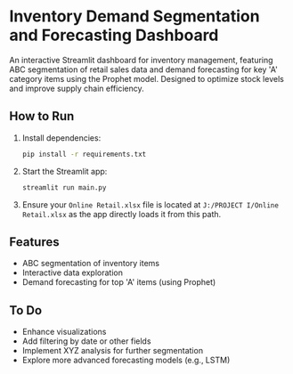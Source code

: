 # Inventory Demand Segmentation and Forecasting Dashboard
An interactive Streamlit dashboard for inventory management, featuring ABC segmentation of retail sales data and demand forecasting for key 'A' category items using the Prophet model. Designed to optimize stock levels and improve supply chain efficiency.

## How to Run

1.  Install dependencies:
    ```bash
    pip install -r requirements.txt
    ```
2.  Start the Streamlit app:
    ```bash
    streamlit run main.py
    ```
3.  Ensure your `Online Retail.xlsx` file is located at `J:/PROJECT I/Online Retail.xlsx` as the app directly loads it from this path.

## Features
- ABC segmentation of inventory items
- Interactive data exploration
- Demand forecasting for top 'A' items (using Prophet)

## To Do
- Enhance visualizations
- Add filtering by date or other fields
- Implement XYZ analysis for further segmentation
- Explore more advanced forecasting models (e.g., LSTM)
